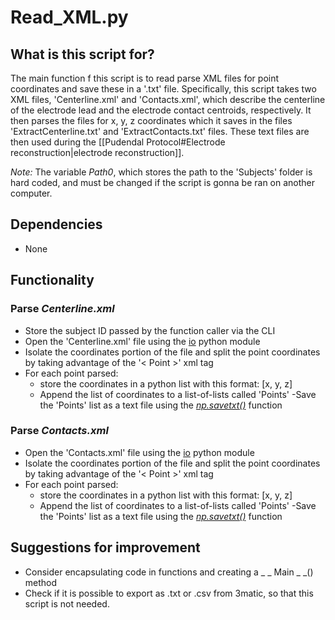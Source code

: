 # Read_XML.py
## What is this script for?
The main function f this script is to read parse XML files for point coordinates and save these in a '.txt' file. Specifically, this script takes two XML files, 'Centerline.xml' and 'Contacts.xml', which describe the centerline of the electrode lead and the electrode contact centroids, respectively. It then parses the files for x, y, z coordinates which it saves in the files 'ExtractCenterline.txt' and 'ExtractContacts.txt' files. These text files are then used during the [[Pudendal Protocol#Electrode reconstruction|electrode reconstruction]].

*Note:* The variable *Path0*, which stores the path to the 'Subjects' folder is hard coded, and must be changed if the script is gonna be ran on another computer.

## Dependencies
- None

## Functionality 
### Parse *Centerline.xml*
- Store the subject ID passed by the function caller via the CLI
- Open the 'Centerline.xml' file using the [io](https://docs.python.org/3/library/io.html) python module
- Isolate the coordinates portion of the file and split the point coordinates by taking advantage of the '< Point >' xml tag
- For each point parsed:
	- store the coordinates in a python list with this format: [x, y, z]
	- Append the list of coordinates to a list-of-lists called 'Points'
-Save the 'Points' list as a text file using the *[np.savetxt()](https://numpy.org/doc/stable/reference/generated/numpy.savetxt.html)* function

### Parse *Contacts.xml*
- Open the 'Contacts.xml' file using the [io](https://docs.python.org/3/library/io.html) python module
- Isolate the coordinates portion of the file and split the point coordinates by taking advantage of the '< Point >' xml tag
- For each point parsed:
	- store the coordinates in a python list with this format: [x, y, z]
	- Append the list of coordinates to a list-of-lists called 'Points'
-Save the 'Points' list as a text file using the *[np.savetxt()](https://numpy.org/doc/stable/reference/generated/numpy.savetxt.html)* function

## Suggestions for improvement
- Consider encapsulating code in functions and creating a _ _ Main _ _() method
- Check if it is possible to export as .txt or .csv from 3matic, so that this script is not needed.

